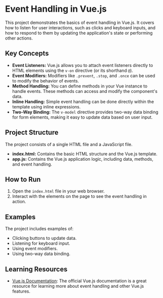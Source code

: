 # Event Handling in Vue.js

This project demonstrates the basics of event handling in Vue.js. It covers how to listen for user interactions, such as clicks and keyboard inputs, and how to respond to them by updating the application's state or performing other actions.

## Key Concepts

- **Event Listeners:** Vue.js allows you to attach event listeners directly to HTML elements using the `v-on` directive (or its shorthand `@`).
- **Event Modifiers:** Modifiers like `.prevent`, `.stop`, and `.once` can be used to modify the behavior of events.
- **Method Handling:** You can define methods in your Vue instance to handle events. These methods can access and modify the component's data.
- **Inline Handling:** Simple event handling can be done directly within the template using inline expressions.
- **Two-Way Binding:** The `v-model` directive provides two-way data binding for form elements, making it easy to update data based on user input.

## Project Structure

The project consists of a single HTML file and a JavaScript file.

- **index.html:** Contains the basic HTML structure and the Vue.js template.
- **app.js:** Contains the Vue.js application logic, including data, methods, and event handling.

## How to Run

1.  Open the `index.html` file in your web browser.
2.  Interact with the elements on the page to see the event handling in action.

## Examples

The project includes examples of:

- Clicking buttons to update data.
- Listening for keyboard input.
- Using event modifiers.
- Using two-way data binding.

## Learning Resources

- [Vue.js Documentation](https://vuejs.org/): The official Vue.js documentation is a great resource for learning more about event handling and other Vue.js features.
